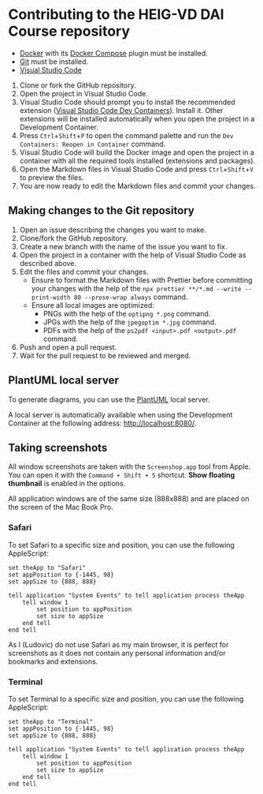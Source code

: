 # Contributing to the HEIG-VD DAI Course repository

- [Docker](https://www.docker.com/) with its
  [Docker Compose](https://docs.docker.com/compose/) plugin must be installed.
- [Git](https://git-scm.com/) must be installed.
- [Visual Studio Code](https://code.visualstudio.com/)

1. Clone or fork the GitHub repository.
2. Open the project in Visual Studio Code.
3. Visual Studio Code should prompt you to install the recommended extension
   ([Visual Studio Code Dev Containers](https://marketplace.visualstudio.com/items?itemName=ms-vscode-remote.remote-containers)).
   Install it. Other extensions will be installed automatically when you open
   the project in a Development Container.
4. Press `Ctrl`+`Shift`+`P` to open the command palette and run the
   `Dev Containers: Reopen in Container` command.
5. Visual Studio Code will build the Docker image and open the project in a
   container with all the required tools installed (extensions and packages).
6. Open the Markdown files in Visual Studio Code and press `Ctrl`+`Shift`+`V` to
   preview the files.
7. You are now ready to edit the Markdown files and commit your changes.

## Making changes to the Git repository

1. Open an issue describing the changes you want to make.
2. Clone/fork the GitHub repository.
3. Create a new branch with the name of the issue you want to fix.
4. Open the project in a container with the help of Visual Studio Code as
   described above.
5. Edit the files and commit your changes.
   - Ensure to format the Markdown files with Prettier before committing your
     changes with the help of the
     `npx prettier **/*.md --write --print-width 80 --prose-wrap always`
     command.
   - Ensure all local images are optimized:
     - PNGs with the help of the `optipng *.png` command.
     - JPGs with the help of the `jpegoptim *.jpg` command.
     - PDFs with the help of the `ps2pdf <input>.pdf <output>.pdf` command.
6. Push and open a pull request.
7. Wait for the pull request to be reviewed and merged.

## PlantUML local server

To generate diagrams, you can use the [PlantUML](https://plantuml.com/) local
server.

A local server is automatically available when using the Development Container
at the following address: <http://localhost:8080/>.

## Taking screenshots

All window screenshots are taken with the `Screenshop.app` tool from Apple. You
can open it with the `Command + Shift + 5` shortcut. **Show floating thumbnail**
is enabled in the options.

All application windows are of the same size (888x888) and are placed on the
screen of the Mac Book Pro.

### Safari

To set Safari to a specific size and position, you can use the following
AppleScript:

```applescript
set theApp to "Safari"
set appPosition to {-1445, 98}
set appSize to {888, 888}

tell application "System Events" to tell application process theApp
	tell window 1
		set position to appPosition
		set size to appSize
	end tell
end tell
```

As I (Ludovic) do not use Safari as my main browser, it is perfect for
screenshots as it does not contain any personal information and/or bookmarks and
extensions.

### Terminal

To set Terminal to a specific size and position, you can use the following
AppleScript:

```applescript
set theApp to "Terminal"
set appPosition to {-1445, 98}
set appSize to {888, 888}

tell application "System Events" to tell application process theApp
	tell window 1
		set position to appPosition
		set size to appSize
	end tell
end tell
```
